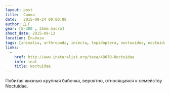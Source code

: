 ```yaml
---
layout: post
title:  Совка
date:   2015-09-24 00:00:00
author: Д.Г.
gear: [E-300 , 35mm macro]
shoot_date: 2015-09-13
location: Ёльбаза
tags: [animalia, arthropoda, insecta, lepidoptera, noctuoidea, noctuidae]
links:
  -
    href: http://www.inaturalist.org/taxa/48670-Noctuidae
    info: inat
    title: Noctuidae
---
```


Побитая жизнью крупная бабочка, вероятно, относящаяся к семейству Noctuidae.
